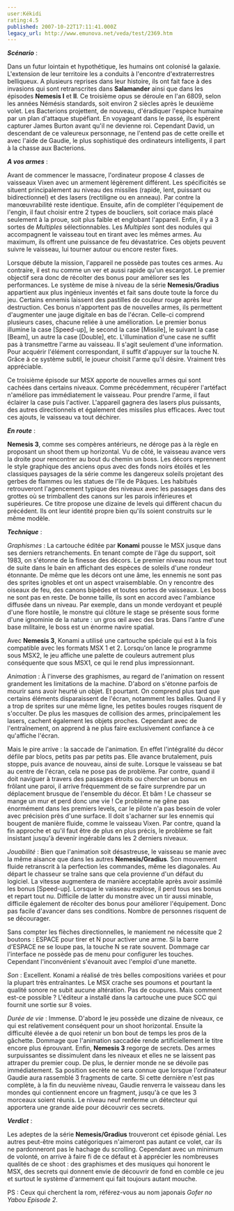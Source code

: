 ```yaml
---
user:Kékidi
rating:4.5
published: 2007-10-22T17:11:41.000Z
legacy_url: http://www.emunova.net/veda/test/2369.htm
---
```

_**Scénario**_ :  

  

Dans un futur lointain et hypothétique, les humains ont colonisé la galaxie. L'extension de leur territoire les a conduits à l'encontre d'extraterrestres belliqueux. A plusieurs reprises dans leur histoire, ils ont fait face à des invasions qui sont retranscrites dans **Salamander** ainsi que dans les épisodes **Nemesis I** et **II**. Ce troisième opus se déroule en l'an 6809, selon les années Némésis standards, soit environ 2 siècles après le deuxième volet. Les Bacterions projettent, de nouveau, d'éradiquer l'espèce humaine par un plan d'attaque stupéfiant. En voyageant dans le passé, ils espèrent capturer James Burton avant qu'il ne devienne roi. Cependant David, un descendant de ce valeureux personnage, ne l'entend pas de cette oreille et avec l'aide de Gaudie, le plus sophistiqué des ordinateurs intelligents, il part à la chasse aux Bacterions.  

  

  

_**A vos armes**_ :  

  

Avant de commencer le massacre, l'ordinateur propose 4 classes de vaisseaux Vixen avec un armement légèrement différent. Les spécificités se situent principalement au niveau des missiles (rapide, lent, puissant ou bidirectionnel) et des lasers (rectiligne ou en anneau). Par contre la manœuvrabilité reste identique. Ensuite, afin de compléter l'équipement de l'engin, il faut choisir entre 2 types de boucliers, soit coriace mais placé seulement à la proue, soit plus faible et englobant l'appareil. Enfin, il y a 3 sortes de _Multiples_ sélectionnables. Les _Multiples_ sont des nodules qui accompagnent le vaisseau tout en tirant avec les mêmes armes. Au maximum, ils offrent une puissance de feu dévastatrice. Ces objets peuvent suivre le vaisseau, lui tourner autour ou encore rester fixes.  

  

Lorsque débute la mission, l'appareil ne possède pas toutes ces armes. Au contraire, il est nu comme un ver et aussi rapide qu'un escargot. Le premier objectif sera donc de récolter des bonus pour améliorer ses les performances. Le système de mise à niveau de la série **Nemesis/Gradius** appartient aux plus ingénieux inventés et fait sans doute toute la force du jeu. Certains ennemis laissent des pastilles de couleur rouge après leur destruction. Ces bonus n'apportent pas de nouvelles armes, ils permettent d'augmenter une jauge digitale en bas de l'écran. Celle-ci comprend plusieurs cases, chacune reliée à une amélioration. Le premier bonus illumine la case \[Speed-up\], le second la case \[Missile\], le suivant la case \[Beam\], un autre la case \[Double\], etc. L'illumination d'une case ne suffit pas à transmettre l'arme au vaisseau. Il s'agit seulement d'une information. Pour acquérir l'élément correspondant, il suffit d'appuyer sur la touche N. Grâce à ce système subtil, le joueur choisit l'arme qu'il désire. Vraiment très appréciable.  

  

Ce troisième épisode sur MSX apporte de nouvelles armes qui sont cachées dans certains niveaux. Comme précédemment, récupérer l'artéfact n'améliore pas immédiatement le vaisseau. Pour prendre l'arme, il faut éclairer la case puis l'activer. L'appareil gagnera des lasers plus puissants, des autres directionnels et également des missiles plus efficaces. Avec tout ces ajouts, le vaisseau va tout déchirer.  

  

_**En route**_ :  

  

**Nemesis 3**, comme ses compères antérieurs, ne déroge pas à la règle en proposant un shoot them up horizontal. Vu de côté, le vaisseau avance vers la droite pour rencontrer au bout du chemin un boss. Les décors reprennent le style graphique des anciens opus avec des fonds noirs étoilés et les classiques paysages de la série comme les dangereux soleils projetant des gerbes de flammes ou les statues de l'île de Pâques. Les habitués retrouveront l'agencement typique des niveaux avec les passages dans des grottes où se trimballent des canons sur les parois inférieures et supérieures. Ce titre propose une dizaine de levels qui diffèrent chacun du précédent. Ils ont leur identité propre bien qu'ils soient construits sur le même modèle.  

  

_**Technique**_ :  

  

_Graphismes_ : La cartouche éditée par **Konami** pousse le MSX jusque dans ses derniers retranchements. En tenant compte de l'âge du support, soit 1983, on s'étonne de la finesse des décors. Le premier niveau nous met tout de suite dans le bain en affichant des espèces de soleils d'une rondeur étonnante. De même que les décors ont une âme, les ennemis ne sont pas des sprites ignobles et ont un aspect vraisemblable. On y rencontre des oiseaux de feu, des canons bipèdes et toutes sortes de vaisseaux. Les boss ne sont pas en reste. De bonne taille, ils sont en accord avec l'ambiance diffusée dans un niveau. Par exemple, dans un monde verdoyant et peuplé d'une flore hostile, le monstre qui clôture le stage se présente sous forme d'une ignominie de la nature : un gros œil avec des bras. Dans l'antre d'une base militaire, le boss est un énorme navire spatial.  

Avec **Nemesis 3**, Konami a utilisé une cartouche spéciale qui est à la fois compatible avec les formats MSX 1 et 2\. Lorsqu'on lance le programme sous MSX2, le jeu affiche une palette de couleurs autrement plus conséquente que sous MSX1, ce qui le rend plus impressionnant.  

  

_Animation_ : À l'inverse des graphismes, au regard de l'animation on ressent grandement les limitations de la machine. D'abord on s'étonne parfois de mourir sans avoir heurté un objet. Et pourtant. On comprend plus tard que certains éléments disparaissent de l'écran, notamment les balles. Quand il y a trop de sprites sur une même ligne, les petites boules rouges risquent de s'occulter. De plus les masques de collision des armes, principalement les lasers, cachent également les objets proches. Cependant avec de l'entraînement, on apprend à ne plus faire exclusivement confiance à ce qu'affiche l'écran.  

Mais le pire arrive : la saccade de l'animation. En effet l'intégralité du décor défile par blocs, petits pas par petits pas. Elle avance brutalement, puis stoppe, puis avance de nouveau, ainsi de suite. Lorsque le vaisseau se bat au centre de l'écran, cela ne pose pas de problème. Par contre, quand il doit naviguer à travers des passages étroits ou chercher un bonus en frôlant une paroi, il arrive fréquemment de se faire surprendre par un déplacement brusque de l'ensemble du décor. Et bâm ! Le chasseur se mange un mur et perd donc une vie ! Ce problème ne gêne pas énormément dans les premiers levels, car le pilote n'a pas besoin de voler avec précision près d'une surface. Il doit s'acharner sur les ennemis qui bougent de manière fluide, comme le vaisseau Vixen. Par contre, quand la fin approche et qu'il faut être de plus en plus précis, le problème se fait insistant jusqu'à devenir ingérable dans les 2 derniers niveaux.  

  

_Jouabilité_ : Bien que l'animation soit désastreuse, le vaisseau se manie avec la même aisance que dans les autres **Nemesis/Gradius**. Son mouvement fluide retranscrit à la perfection les commandes, même les diagonales. Au départ le chasseur se traîne sans que cela provienne d'un défaut du logiciel. La vitesse augmentera de manière acceptable après avoir assimilé les bonus \[Speed-up\]. Lorsque le vaisseau explose, il perd tous ses bonus et repart tout nu. Difficile de latter du monstre avec un tir aussi minable, difficile également de récolter des bonus pour améliorer l'équipement. Donc pas facile d'avancer dans ses conditions. Nombre de personnes risquent de se décourager.  

Sans compter les flèches directionnelles, le maniement ne nécessite que 2 boutons : ESPACE pour tirer et N pour activer une arme. Si la barre d'ESPACE ne se loupe pas, la touche N se rate souvent. Dommage car l'interface ne possède pas de menu pour configurer les touches. Cependant l'inconvénient s'évanouit avec l'emploi d'une manette.  

  

_Son_ : Excellent. Konami a réalisé de très belles compositions variées et pour la plupart très entraînantes. Le MSX crache ses poumons et pourtant la qualité sonore ne subit aucune altération. Pas de coupures. Mais comment est-ce possible ? L'éditeur a installé dans la cartouche une puce SCC qui fournit une sortie sur 8 voies.  

  

_Durée de vie_ : Immense. D'abord le jeu possède une dizaine de niveaux, ce qui est relativement conséquent pour un shoot horizontal. Ensuite la difficulté élevée a de quoi retenir un bon bout de temps les pros de la gâchette. Dommage que l'animation saccadée rende artificiellement le titre encore plus éprouvant. Enfin, **Nemesis 3** regorge de secrets. Des armes surpuissantes se dissimulent dans les niveaux et elles ne se laissent pas attraper du premier coup. De plus, le dernier monde ne se dévoile pas immédiatement. Sa position secrète ne sera connue que lorsque l'ordinateur Gaudie aura rassemblé 3 fragments de carte. Si cette dernière n'est pas complète, à la fin du neuvième niveau, Gaudie renverra le vaisseau dans les mondes qui contiennent encore un fragment, jusqu'à ce que les 3 morceaux soient réunis. Le niveau neuf renferme un détecteur qui apportera une grande aide pour découvrir ces secrets.  

  

_**Verdict**_ :  

  

Les adeptes de la série **Nemesis/Gradius** trouveront cet épisode génial. Les autres peut-être moins catégoriques n'aimeront pas autant ce volet, car ils ne pardonneront pas le hachage du scrolling. Cependant avec un minimum de volonté, on arrive à faire fi de ce défaut et à apprécier les nombreuses qualités de ce shoot : des graphismes et des musiques qui honorent le MSX, des secrets qui donnent envie de découvrir de fond en comble ce jeu et surtout le système d'armement qui fait toujours autant mouche.  

  

PS : Ceux qui cherchent la rom, référez-vous au nom japonais _Gofer no Yabou Episode 2_.